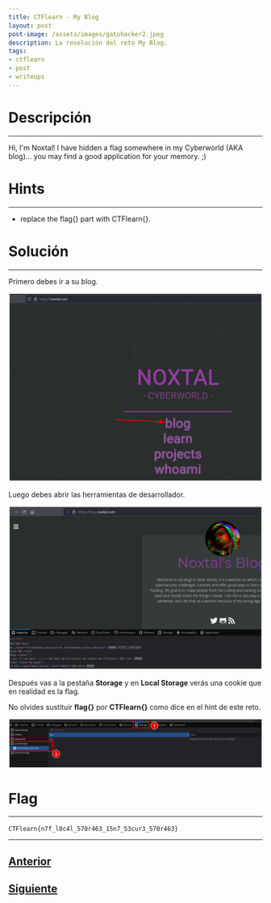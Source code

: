 ```yaml
---
title: CTFlearn - My Blog
layout: post
post-image: /assets/images/gatohacker2.jpeg 
description: La resolución del reto My Blog.
tags:
- ctflearn
- post
- writeups
---
```

# Descripción
---

Hi, I'm Noxtal! I have hidden a flag somewhere in my Cyberworld (AKA blog)... you may find a good application for your memory. ;)


# Hints
---

- replace the flag{} part with CTFlearn{}.


# Solución
---

Primero debes ir a su blog.

![](/images/images-ctflearn/my-blog-1.png)

Luego debes abrir las herramientas de desarrollador.

![](/images/images-ctflearn/my-blog-2.png)

Después vas a la pestaña **Storage** y en **Local Storage** verás una cookie que en realidad es la flag.

No olvides sustituir **flag{}** por **CTFlearn{}** como dice en el hint de este reto.

![](/images/images-ctflearn/my-blog-3.png)


# Flag
---

`CTFlearn{n7f_l0c4l_570r463_15n7_53cur3_570r463}`

---

## [Anterior](/don-t-bump-your-head-er)
## [Siguiente](/inj3ction-time)